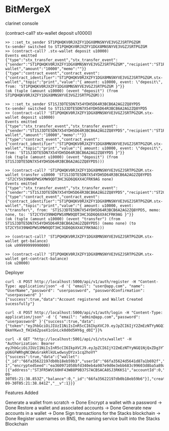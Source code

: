 # BitMergeX

clarinet console

(contract-call? stx-wallet deposit u10000)

<!-- Owner deposit to contract -->
```
>> ::set_tx_sender ST1PQHQKV0RJXZFY1DGX8MNSNYVE3VGZJSRTPGZGM       
tx-sender switched to ST1PQHQKV0RJXZFY1DGX8MNSNYVE3VGZJSRTPGZGM
>> (contract-call? .stx-wallet deposit u10000)
Events emitted
{"type":"stx_transfer_event","stx_transfer_event":{"sender":"ST1PQHQKV0RJXZFY1DGX8MNSNYVE3VGZJSRTPGZGM","recipient":"ST1PQHQKV0RJXZFY1DGX8MNSNYVE3VGZJSRTPGZGM.stx-wallet","amount":"10000","memo":""}}
{"type":"contract_event","contract_event":{"contract_identifier":"ST1PQHQKV0RJXZFY1DGX8MNSNYVE3VGZJSRTPGZGM.stx-wallet","topic":"print","value":"{ amount: u10000, event: \"deposit\", from: 'ST1PQHQKV0RJXZFY1DGX8MNSNYVE3VGZJSRTPGZGM }"}}
(ok (tuple (amount u10000) (event "deposit") (from ST1PQHQKV0RJXZFY1DGX8MNSNYVE3VGZJSRTPGZGM)))
```

<!-- User deposit to contract  -->
```
>> ::set_tx_sender ST1SJ3DTE5DN7X54YDH5D64R3BCB6A2AG2ZQ8YPD5
tx-sender switched to ST1SJ3DTE5DN7X54YDH5D64R3BCB6A2AG2ZQ8YPD5
>> (contract-call? 'ST1PQHQKV0RJXZFY1DGX8MNSNYVE3VGZJSRTPGZGM.stx-wallet deposit u10000)
Events emitted
{"type":"stx_transfer_event","stx_transfer_event":{"sender":"ST1SJ3DTE5DN7X54YDH5D64R3BCB6A2AG2ZQ8YPD5","recipient":"ST1PQHQKV0RJXZFY1DGX8MNSNYVE3VGZJSRTPGZGM.stx-wallet","amount":"10000","memo":""}}
{"type":"contract_event","contract_event":{"contract_identifier":"ST1PQHQKV0RJXZFY1DGX8MNSNYVE3VGZJSRTPGZGM.stx-wallet","topic":"print","value":"{ amount: u10000, event: \"deposit\", from: 'ST1SJ3DTE5DN7X54YDH5D64R3BCB6A2AG2ZQ8YPD5 }"}}
(ok (tuple (amount u10000) (event "deposit") (from ST1SJ3DTE5DN7X54YDH5D64R3BCB6A2AG2ZQ8YPD5)))
```

<!-- Transfer from a user (B) to user (C)  -->

```
>> (contract-call? 'ST1PQHQKV0RJXZFY1DGX8MNSNYVE3VGZJSRTPGZGM.stx-wallet transfer u10000 'ST1SJ3DTE5DN7X54YDH5D64R3BCB6A2AG2ZQ8YPD5 'ST2CY5V39NHDPWSXMW9QDT3HC3GD6Q6XX4CFRK9AG none)
Events emitted
{"type":"stx_transfer_event","stx_transfer_event":{"sender":"ST1SJ3DTE5DN7X54YDH5D64R3BCB6A2AG2ZQ8YPD5","recipient":"ST2CY5V39NHDPWSXMW9QDT3HC3GD6Q6XX4CFRK9AG","amount":"10000","memo":""}}
{"type":"contract_event","contract_event":{"contract_identifier":"ST1PQHQKV0RJXZFY1DGX8MNSNYVE3VGZJSRTPGZGM.stx-wallet","topic":"print","value":"{ amount: u10000, event: \"transfer\", from: 'ST1SJ3DTE5DN7X54YDH5D64R3BCB6A2AG2ZQ8YPD5, memo: none, to: 'ST2CY5V39NHDPWSXMW9QDT3HC3GD6Q6XX4CFRK9AG }"}}
(ok (tuple (amount u10000) (event "transfer") (from ST1SJ3DTE5DN7X54YDH5D64R3BCB6A2AG2ZQ8YPD5) (memo none) (to ST2CY5V39NHDPWSXMW9QDT3HC3GD6Q6XX4CFRK9AG)))
```

<!-- Get balance for owner -->
```
>> (contract-call? 'ST1PQHQKV0RJXZFY1DGX8MNSNYVE3VGZJSRTPGZGM.stx-wallet get-balance)
(ok u99999999990000)
```

<!-- Get balance for contract -->
```
>> (contract-call? 'ST1PQHQKV0RJXZFY1DGX8MNSNYVE3VGZJSRTPGZGM.stx-wallet get-contract-balance)
(ok u20000)
```

<!-- Get balance for user -->

<!-- ST1PQHQKV0RJXZFY1DGX8MNSNYVE3VGZJSRTPGZGM --> Deployer
<!-- ST1SJ3DTE5DN7X54YDH5D64R3BCB6A2AG2ZQ8YPD5 -->
<!-- ST2CY5V39NHDPWSXMW9QDT3HC3GD6Q6XX4CFRK9AG -->


<!-- Off Chain Register User and Create Wallet -->
```
curl -X POST http://localhost:5000/api/v1/auth/register -H "Content-Type: application/json" -d '{ "email": "user@app.com", "name": "UserName","password": "userpassword", "passwordConfirmation": "userpassword" }'
{"success":true,"data":"Account registered and Wallet Created sucessfully"}
```

<!--Off Chain Login User -->
<!--username admin@app.com -->
<!-- password userpassword -->
```
curl -X POST http://localhost:5000/api/v1/auth/login -H "Content-Type: application/json" -d '{ "email": "admin@app.com","password": "userpassword" }'{"success":true,"data":{"token":"eyJhbGciOiJIUzI1NiIsInR5cCI6IkpXVCJ9.eyJpZCI6IjY2ZmEzNTYyNGQ1NjQxZDg3YTFiNjkyZiIsInJvbGUiOiJ1c2VyIiwiaWF0IjoxNzI3NjczOTM0LCJleHAiOjE3Mjc2NzQ1MzR9.uHv-0kmYKwv3_fH1k6ZpseX1cGnLck0d0d5HY6g_d0I"}}% 
```

<!-- Off Chain Get Wallet -->
```
curl -X GET "http://localhost:5001/api/v1/stx/wallet" -H "Authorization: Bearer eyJhbGciOiJIUzI1NiIsInR5cCI6IkpXVCJ9.eyJpZCI6IjY2ZmEzNTYyNGQ1NjQxZDg3YTFiNjkyZiIsInJvbGUiOiJ1c2VyIiwiaWF0IjoxNzI3Njc1MjM1LCJleHAiOjE3Mjc2NzU4MzV9.Zg-pU6GFWRhgNCQWuGrakRlkULwdwsyDYzx1cq2hoVY"
{"success":true,"data":{"wallet":{"_id":"66fa35622197db0b18eb59b3","userId":"66fa35624d5641d87a1b692f","name":"Account 1","encryptedSeed":"ea360971050bfd340eb4a987e9d0e3ebb683c99603d8ba5a89af427d2b133cc059e69129b47300071d091250d63a0c9184eb8cdba60fe0efee1473f16567a0d280bd2fab6b5bab1edc1bce2d16653d8a4601167edb16ffc56333aecde3d5ddc6","primaryAddress":"ST3FR5WVC60HF43W88P9B37S7ACBSACA8SJ3RKKS1","accounts":[{"address":"ST3FR5WVC60HF43W88P9B37S7ACBSACA8SJ3RKKS1","accountId":0,"publicKey":"03cb5521a57bf0950fa1a9874ae196864167f1c29deb400e632872d1951857e56b","createdAt":"2024-09-30T05:21:38.853Z","balance":0,"_id":"66fa35622197db0b18eb59b6"}],"createdAt":"2024-09-30T05:21:38.841Z","__v":1}}}
```



<!-- https://stacks.js.org/modules/_stacks_wallet_sdk -->
<!-- // The transit public key is provided in an "authentication request"  -->

Features Added

Generate a wallet from scratch  -> Done
Encrypt a wallet with a password  -> Done
Restore a wallet and associated accounts  -> Done
Generate new accounts in a wallet  -> Done
Sign transactions for the Stacks blockchain  -> Done
Register usernames on BNS, the naming service built into the Stacks Blockchain 